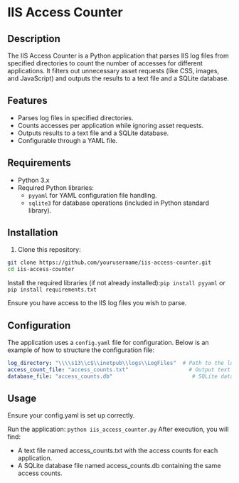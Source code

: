 # IIS Access Counter

## Description

The IIS Access Counter is a Python application that parses IIS log files from specified directories to count the number of accesses for different applications. It filters out unnecessary asset requests (like CSS, images, and JavaScript) and outputs the results to a text file and a SQLite database.

## Features

- Parses log files in specified directories.
- Counts accesses per application while ignoring asset requests.
- Outputs results to a text file and a SQLite database.
- Configurable through a YAML file.

## Requirements

- Python 3.x
- Required Python libraries:
  - `pyyaml` for YAML configuration file handling.
  - `sqlite3` for database operations (included in Python standard library).

## Installation

1. Clone this repository:

```bash
git clone https://github.com/yourusername/iis-access-counter.git
cd iis-access-counter
```
Install the required libraries (if not already installed):```pip install pyyaml``` or ```pip install requirements.txt```
    
Ensure you have access to the IIS log files you wish to parse.
    
## Configuration

The application uses a `config.yaml` file for configuration. Below is an example of how to structure the configuration file:
```yaml
log_directory: "\\\\s13\\c$\\inetpub\\logs\\LogFiles"  # Path to the log directory
access_count_file: "access_counts.txt"                   # Output text file for access counts
database_file: "access_counts.db"                         # SQLite database file path
``` 

## Usage
Ensure your config.yaml is set up correctly.

Run the application: ```python iis_access_counter.py```
After execution, you will find:
 - A text file named access_counts.txt with the access counts for each application.
 - A SQLite database file named access_counts.db containing the same access counts.